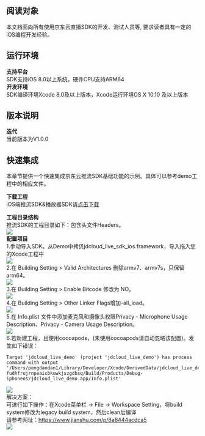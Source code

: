 ## 阅读对象
本文档面向所有使用京东云直播SDK的开发、测试人员等, 要求读者具有一定的iOS编程开发经验。
## 运行环境
**支持平台**  
SDK支持iOS 8.0以上系统，硬件CPU支持ARM64  
**开发环境**  
SDK编译环境Xcode 8.0及以上版本，Xcode运行环境OS X 10.10 及以上版本  
## 版本说明  
**迭代**  
当前版本为V1.0.0    

## 快速集成  

本章节提供一个快速集成京东云推流SDK基础功能的示例。具体可以参考demo工程中的相应文件。  

**下载工程**   
iOS端推流SDK&播放器SDK请<a href="https://sdk-publish.oss.cn-north-1.jcloudcs.com/sdk/jdcloud_streamer_ios.zip">点击下载</a>  

**工程目录结构**  
推流SDK的工程目录如下：包含头文件Headers。  
![](https://github.com/jdcloudcom/cn/blob/cn-Live-Video/image/live-video/ios%E6%8E%A8%E6%B5%811.png)  
**配置项目**  
1.手动导入SDK。从Demo中拷贝jdcloud_live_sdk_ios.framework，导入拖入您的Xcode工程中    
![](https://github.com/jdcloudcom/cn/blob/cn-Live-Video/image/live-video/ios%E6%8E%A8%E6%B5%812.png)      
2.在 Building Setting > Valid Architectures 删除armv7、armv7s，只保留arm64。    
![](https://github.com/jdcloudcom/cn/blob/cn-Live-Video/image/live-video/ios%E6%8E%A8%E6%B5%813.png)      
3.在 Building Setting > Enable Bitcode 修改为 NO。  
![](https://github.com/jdcloudcom/cn/blob/cn-Live-Video/image/live-video/ios%E6%8E%A8%E6%B5%814.png)   
4.在 Building Setting > Other Linker Flags增加-all_load。  
![](https://github.com/jdcloudcom/cn/blob/cn-Live-Video/image/live-video/ios%E6%8E%A8%E6%B5%815.png)   
5.在 Info.plist 文件中添加麦克风和摄像头权限Privacy - Microphone Usage Description、Privacy - Camera Usage Description。    
![](https://github.com/jdcloudcom/cn/blob/cn-Live-Video/image/live-video/ios%E6%8E%A8%E6%B5%816.png)   
6.若新建工程，且使用cocoapods，(未使用cocoapods请自动忽略该配置)。发生如下错误：  
```
Target 'jdcloud_live_demo' (project 'jdcloud_live_demo') has process command with output   '/Users/pengdandan1/Library/Developer/Xcode/DerivedData/jdcloud_live_demo-fudhfrujrnpeaicbkuwkjszgdbsq/Build/Products/Debug-iphoneos/jdcloud_live_demo.app/Info.plist'
```
![](https://github.com/jdcloudcom/cn/blob/cn-Live-Video/image/live-video/ios%E6%8E%A8%E6%B5%817.png)   
解决方案：  
可进行如下操作：在Xcode菜单栏 -> File -> Workspace Setting，将build system修改为legacy build system，然后clean后编译  
请参考网址：https://www.jianshu.com/p/8a8444acdca5  
![](https://github.com/jdcloudcom/cn/blob/cn-Live-Video/image/live-video/ios%E6%8E%A8%E6%B5%818.png)   

